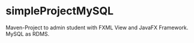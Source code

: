 # simpleProjectMySQL

Maven-Project to admin student with FXML View and JavaFX Framework. MySQL as RDMS.
